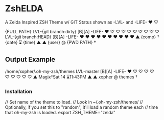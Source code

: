# ZshELDA
A Zelda Inspired ZSH Theme w/ GIT Status shown as -LVL- and -LIFE- ♥ ♡

{FULL PATH}
LVL-{git branch:dirty} [B][A] -LIFE- ♥ ♡ ♡ ♡ ♡ ♡ ♡ ♡ ♡ ♡
LVL-{git branch:HEAD} [B][A] -LIFE- ♥ ♥ ♥ ♥ ♥ ♥ ♥ ♥ ♥ ♥
  ▲  {comp} † {date} ⌛ {time}
 ▲ ▲ {user} @ {PWD PATH}
 †

## Output Example
/home/xopher/.oh-my-zsh/themes
LVL-master [B][A] -LIFE- ♥ ♡ ♡ ♡ ♡ ♡ ♡ ♡ ♡ ♡ 
 ▲  Magix†Sat 14 ⌛11:43PM
▲ ▲ xopher @ themes
†

### Installation

// Set name of the theme to load.
// Look in ~/.oh-my-zsh/themes/
// Optionally, if you set this to "random", it'll load a random theme each
// time that oh-my-zsh is loaded.
  export ZSH_THEME="zelda"


